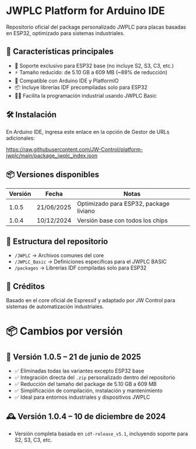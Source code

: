 # JWPLC Platform for Arduino IDE

Repositorio oficial del package personalizado JWPLC para placas basadas en ESP32, optimizado para sistemas industriales.

## 🌟 Características principales

- 🔧 Soporte exclusivo para ESP32 base (no incluye S2, S3, C3, etc.)
- ⚡ Tamaño reducido: de 5.10 GB a 609 MB (~89% de reducción)
- 🧰 Compatible con Arduino IDE y PlatformIO
- 📦 Incluye librerías IDF precompiladas solo para ESP32
- 🧑‍💻 Facilita la programación industrial usando JWPLC Basic

## 🛠 Instalación

En Arduino IDE, ingresa este enlace en la opción de Gestor de URLs adicionales:

https://raw.githubusercontent.com/JW-Control/platform-jwplc/main/package_jwplc_index.json


## 📦 Versiones disponibles

| Versión | Fecha       | Notas                                |
|---------|-------------|---------------------------------------|
| 1.0.5   | 21/06/2025  | Optimizado para ESP32, package liviano |
| 1.0.4   | 10/12/2024  | Versión base con todos los chips       |

## 📁 Estructura del repositorio

- `/JWPLC` → Archivos comunes del core
- `/JWPLC_Basic` → Definiciones específicas para el JWPLC BASIC
- `/packages` → Librerías IDF compiladas solo para ESP32

## 🤝 Créditos

Basado en el core oficial de Espressif y adaptado por JW Control para sistemas de automatización industriales.

# 📦 Cambios por versión

## 🔖 Versión 1.0.5 – 21 de junio de 2025
- ✅ Eliminadas todas las variantes excepto ESP32 base
- ✅ Integración directa del `.zip` personalizado dentro del repositorio
- ✅ Reducción del tamaño del package de 5.10 GB a 609 MB
- ✅ Simplificación de compilación, instalación y mantenimiento
- ✅ Ideal para entornos industriales y dispositivos JWPLC

## 🕰 Versión 1.0.4 – 10 de diciembre de 2024
- Versión completa basada en `idf-release_v5.1`, incluyendo soporte para S2, S3, C3, etc.
